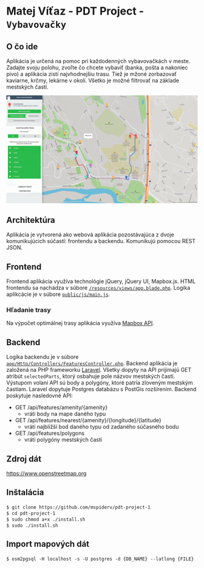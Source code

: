 # Matej Víťaz - PDT Project - `Vybavovačky`

## O čo ide
Aplikácia je určená na pomoc pri každodenných vybavovačkách v meste. Zadajte svoju polohu, zvoľte čo chcete vybaviť (banka, pošta a nakoniec pivo) a aplikácia zistí najvhodnejšiu trasu. Tiež je mžoné zorbazovať kaviarne, krčmy, lekárne v okolí. Všetko je možné filtrovať na základe mestských častí.

![alt text](./screen.png "Logo Title Text 1")

## Architektúra
Aplikácia je vytvorená ako webová aplikácia pozostávajúca z dvoje komunikujúcich súčastí: frontendu a backendu. Komunikujú pomocou REST JSON.

## Frontend
Frontend aplikácia využíva technológie jQuery, jQuery UI, Mapbox.js. HTML frontendu sa nachádza v súbore [`/resources/views/app.blade.php`](https://github.com/mspiderv/pdt-project-1/blob/master/resources/views/app.blade.php). Logika aplikcácie je v súbore [`public/js/main.js`](https://github.com/mspiderv/pdt-project-1/blob/master/public/js/main.js).

### Hľadanie trasy
Na výpočet optimálnej trasy aplikácia využíva [Mapbox API](https://www.mapbox.com/api-documentation/#directions).

## Backend
Logika backendu je v súbore [`app/Http/Controllers/FeaturesController.php`](https://github.com/mspiderv/pdt-project-1/blob/master/app/Http/Controllers/FeaturesController.php). Backend aplikácia je založená na PHP frameworku [Laravel](https://laravel.com/). Všetky dopyty na API prijímajú GET atribút `selectedParts`, ktorý osbahuje pole názvov mestských častí. Výstupom volaní API sú body a polygóny, ktoré patria zloveným mestským častiam. Laravel dopytuje Postgres databázu s PostGis rozšírením. Backend poskytuje nasledovné API:

 - GET /api/features/amenity/{amenity}
    - vráti body na mape daného typu
 - GET /api/features/nearest/{amenity}/{longitude}/{latitude}
    - vráti najbližší bod daného typu od zadaného súčasného bodu
 - GET /api/features/polygons
    - vráti polygóny mestských častí

## Zdroj dát
https://www.openstreetmap.org

## Inštalácia
```
$ git clone https://github.com/mspiderv/pdt-project-1
$ cd pdt-project-1
$ sudo chmod a+x ./install.sh
$ sudo ./install.sh
```

## Import mapových dát
```
$ osm2pgsql -H localhost -s -U postgres -d {DB_NAME} --latlong {FILE}
```